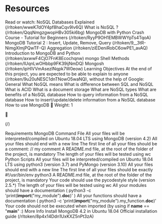 # Resources

Read or watch:
NoSQL Databases Explained (/rltoken/wweK7dOY4pf8haCqv9Iv6Q)
What is NoSQL ? (/rltoken/QqqNmgzgwopHBv305ki6bg)
MongoDB with Python Crash Course - Tutorial for Beginners
(/rltoken/RyyP9OH1EMBWWYpTs4TqoA)
MongoDB Tutorial 2 : Insert, Update, Remove, Query (/rltoken/9__3tR-NimgXlmjPQwTF-Q)
Aggregation (/rltoken/ziEDeniRobC6owPE1_avAQ)
Introduction to MongoDB and Python (/rltoken/axwwF4CjO7FnK8Ecochqnw)
mongo Shell Methods (/rltoken/lUqnLwOHbbp9FK39ijNmDQ)
Mongosh (/rltoken/ipHIVVmAsezINqpk7W0eow)
Learning Objectives
At the end of this project, you are expected to be able to explain to anyone
(/rltoken/9u20uNESC1dnTNowO5waNQ), without the help of Google:
General
What NoSQL means
What is difference between SQL and NoSQL
What is ACID
What is a document storage
What are NoSQL types
What are benefits of a NoSQL database
How to query information from a NoSQL database
How to insert/update/delete information from a NoSQL database
How to use MongoDB
 Weight: 1



(/)

Requirements
MongoDB Command File
All your files will be interpreted/compiled on Ubuntu 18.04 LTS using MongoDB (version 4.2)
All your files should end with a new line
The first line of all your files should be a comment: // my comment
A README.md file, at the root of the folder of the project, is mandatory
The length of your files will be tested using wc
Python Scripts
All your files will be interpreted/compiled on Ubuntu 18.04 LTS using python3 (version 3.7) and
PyMongo (version 3.10)
All your files should end with a new line
The first line of all your files should be exactly #!/usr/bin/env python3
A README.md file, at the root of the folder of the project, is mandatory
Your code should use the pycodestyle style (version 2.5.*)
The length of your files will be tested using wc
All your modules should have a documentation ( python3 -c
'print(__import__("my_module").__doc__)' )
All your functions should have a documentation ( python3 -c
'print(__import__("my_module").my_function.__doc__)'
Your code should not be executed when imported (by using if __name__ == "__main__" :)
More Info
Install MongoDB 4.2 in Ubuntu 18.04
Official installation guide (/rltoken/8p4x14Ddn1UxKXZ5nPt3zA)
